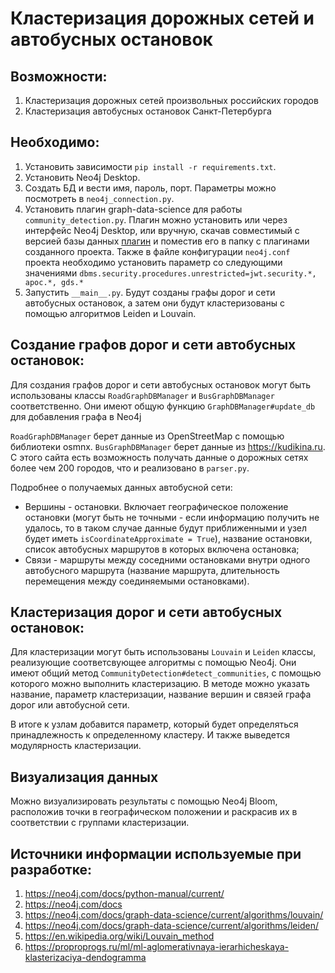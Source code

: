 # Кластеризация дорожных сетей и автобусных остановок

## Возможности:

1. Кластеризация дорожных сетей произвольных российских городов
2. Кластеризация автобусных остановок Санкт-Петербурга

## Необходимо:

1. Установить зависимости `pip install -r requirements.txt`.
2. Установить Neo4j Desktop.
3. Создать БД и вести имя, пароль, порт. Параметры можно посмотреть в `neo4j_connection.py`.
4. Установить плагин graph-data-science для работы `community_detection.py`. Плагин можно установить или через интерфейс
   Neo4j Desktop, или вручную, скачав совместимый с версией базы данных
   [плагин](https://github.com/neo4j/graph-data-science/releases) и поместив его в папку с плагинами
   созданного проекта. Также в файле конфигурации `neo4j.conf` проекта необходимо установить параметр со следующими
   значениями `dbms.security.procedures.unrestricted=jwt.security.*, apoc.*, gds.*`
5. Запустить `__main__.py`. Будут созданы графы дорог и сети автобусных остановок, а затем они будут кластеризованы с
   помощью алгоритмов Leiden и Louvain.

## Создание графов дорог и сети автобусных остановок:

Для создания графов дорог и сети автобусных остановок могут быть использованы классы `RoadGraphDBManager`
и `BusGraphDBManager` соответственно. Они имеют общую функцию `GraphDBManager#update_db` для добавления графа в Neo4j

`RoadGraphDBManager` берет данные из OpenStreetMap с помощью библиотеки osmnx. `BusGraphDBManager` берет данные
из https://kudikina.ru. С этого сайта есть возможность получать данные о дорожных сетях более чем 200
городов, что и реализовано в `parser.py`.

Подробнее о получаемых данных автобусной сети:

- Вершины - остановки. Включает географическое положение остановки (могут быть не
  точными - если информацию получить не удалось, то в таком случае данные будут приближенными и узел будет
  иметь `isCoordinateApproximate = True`), название остановки, список автобусных маршрутов в которых включена
  остановка;
- Связи - маршруты между соседними остановками внутри одного автобусного маршрута (название маршрута, длительность
  перемещения между соединяемыми остановками).

## Кластеризация дорог и сети автобусных остановок:

Для кластеризации могут быть использованы `Louvain` и `Leiden` классы, реализующие соответсвующее алгоритмы с помощью
Neo4j. Они имеют общий метод `CommunityDetection#detect_communities`, с помощью которого можно выполнить кластеризацию.
В методе можно указать название, параметр кластеризации, название вершин и связей графа дорог или автобусной сети.

В итоге к узлам добавится параметр, который будет определяться принадлежность к определенному кластеру. И также
выведется модулярность кластеризации.

## Визуализация данных

Можно визуализировать результаты с помощью Neo4j Bloom, расположив точки в географическом положении и
раскрасив их в соответствии с группами кластеризации.

## Источники информации используемые при разработке:

1. https://neo4j.com/docs/python-manual/current/
2. https://neo4j.com/docs
3. https://neo4j.com/docs/graph-data-science/current/algorithms/louvain/
4. https://neo4j.com/docs/graph-data-science/current/algorithms/leiden/
5. https://en.wikipedia.org/wiki/Louvain_method
6. https://proproprogs.ru/ml/ml-aglomerativnaya-ierarhicheskaya-klasterizaciya-dendogramma
